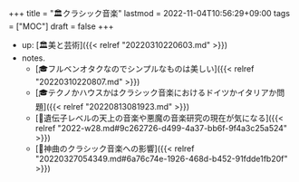 +++
title = "🏛クラシック音楽"
lastmod = 2022-11-04T10:56:29+09:00
tags = ["MOC"]
draft = false
+++

-   up: [🏛美と芸術]({{< relref "20220310220603.md" >}})
-   notes.
    -   [🎓フルベンオタクなのでシンプルなものは美しい]({{< relref "20220310220807.md" >}})
    -   [🎓テクノかハウスかはクラシック音楽におけるドイツかイタリアか問題]({{< relref "20220813081923.md" >}})
    -   [💭遺伝子レベルの天上の音楽や悪魔の音楽研究の現在が気になる]({{< relref "2022-w28.md#9c262726-d499-4a37-bb6f-9f4a3c25a524" >}})
    -   [📝神曲のクラシック音楽への影響]({{< relref "20220327054349.md#6a76c74e-1926-468d-b452-91fdde1fb20f" >}})
